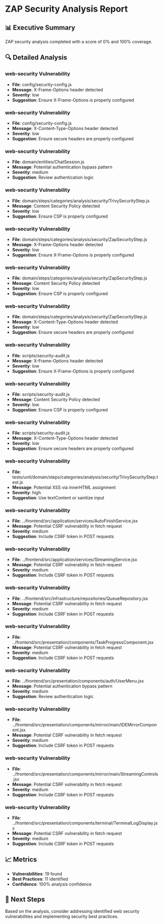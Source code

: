 # ZAP Security Analysis Report

## 📊 Executive Summary
ZAP security analysis completed with a score of 0% and 100% coverage.

## 🔍 Detailed Analysis

### web-security Vulnerability
- **File**: config/security-config.js
- **Message**: X-Frame-Options header detected
- **Severity**: low
- **Suggestion**: Ensure X-Frame-Options is properly configured


### web-security Vulnerability
- **File**: config/security-config.js
- **Message**: X-Content-Type-Options header detected
- **Severity**: low
- **Suggestion**: Ensure secure headers are properly configured


### web-security Vulnerability
- **File**: domain/entities/ChatSession.js
- **Message**: Potential authentication bypass pattern
- **Severity**: medium
- **Suggestion**: Review authentication logic


### web-security Vulnerability
- **File**: domain/steps/categories/analysis/security/TrivySecurityStep.js
- **Message**: Content Security Policy detected
- **Severity**: low
- **Suggestion**: Ensure CSP is properly configured


### web-security Vulnerability
- **File**: domain/steps/categories/analysis/security/ZapSecurityStep.js
- **Message**: X-Frame-Options header detected
- **Severity**: low
- **Suggestion**: Ensure X-Frame-Options is properly configured


### web-security Vulnerability
- **File**: domain/steps/categories/analysis/security/ZapSecurityStep.js
- **Message**: Content Security Policy detected
- **Severity**: low
- **Suggestion**: Ensure CSP is properly configured


### web-security Vulnerability
- **File**: domain/steps/categories/analysis/security/ZapSecurityStep.js
- **Message**: X-Content-Type-Options header detected
- **Severity**: low
- **Suggestion**: Ensure secure headers are properly configured


### web-security Vulnerability
- **File**: scripts/security-audit.js
- **Message**: X-Frame-Options header detected
- **Severity**: low
- **Suggestion**: Ensure X-Frame-Options is properly configured


### web-security Vulnerability
- **File**: scripts/security-audit.js
- **Message**: Content Security Policy detected
- **Severity**: low
- **Suggestion**: Ensure CSP is properly configured


### web-security Vulnerability
- **File**: scripts/security-audit.js
- **Message**: X-Content-Type-Options header detected
- **Severity**: low
- **Suggestion**: Ensure secure headers are properly configured


### web-security Vulnerability
- **File**: tests/unit/domain/steps/categories/analysis/security/TrivySecurityStep.test.js
- **Message**: Potential XSS via innerHTML assignment
- **Severity**: high
- **Suggestion**: Use textContent or sanitize input


### web-security Vulnerability
- **File**: ../frontend/src/application/services/AutoFinishService.jsx
- **Message**: Potential CSRF vulnerability in fetch request
- **Severity**: medium
- **Suggestion**: Include CSRF token in POST requests


### web-security Vulnerability
- **File**: ../frontend/src/application/services/StreamingService.jsx
- **Message**: Potential CSRF vulnerability in fetch request
- **Severity**: medium
- **Suggestion**: Include CSRF token in POST requests


### web-security Vulnerability
- **File**: ../frontend/src/infrastructure/repositories/QueueRepository.jsx
- **Message**: Potential CSRF vulnerability in fetch request
- **Severity**: medium
- **Suggestion**: Include CSRF token in POST requests


### web-security Vulnerability
- **File**: ../frontend/src/presentation/components/TaskProgressComponent.jsx
- **Message**: Potential CSRF vulnerability in fetch request
- **Severity**: medium
- **Suggestion**: Include CSRF token in POST requests


### web-security Vulnerability
- **File**: ../frontend/src/presentation/components/auth/UserMenu.jsx
- **Message**: Potential authentication bypass pattern
- **Severity**: medium
- **Suggestion**: Review authentication logic


### web-security Vulnerability
- **File**: ../frontend/src/presentation/components/mirror/main/IDEMirrorComponent.jsx
- **Message**: Potential CSRF vulnerability in fetch request
- **Severity**: medium
- **Suggestion**: Include CSRF token in POST requests


### web-security Vulnerability
- **File**: ../frontend/src/presentation/components/mirror/main/StreamingControls.jsx
- **Message**: Potential CSRF vulnerability in fetch request
- **Severity**: medium
- **Suggestion**: Include CSRF token in POST requests


### web-security Vulnerability
- **File**: ../frontend/src/presentation/components/terminal/TerminalLogDisplay.jsx
- **Message**: Potential CSRF vulnerability in fetch request
- **Severity**: medium
- **Suggestion**: Include CSRF token in POST requests


## 📈 Metrics
- **Vulnerabilities**: 19 found
- **Best Practices**: 11 identified
- **Confidence**: 100% analysis confidence

## 🎯 Next Steps
Based on the analysis, consider addressing identified web security vulnerabilities and implementing security best practices.
